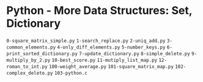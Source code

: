 # Python - More Data Structures: Set, Dictionary
`0-square_matrix_simple.py`
`1-search_replace.py`
`2-uniq_add.py`
`3-common_elements.py`
`4-only_diff_elements.py` 
`5-number_keys.py`
`6-print_sorted_dictionary.py`
`7-update_dictionary.py` 
`8-simple_delete.py`
`9-multiply_by_2.py` 
`10-best_score.py`
`11-mutiply_list_map.py`
`12-roman_to_int.py`
`100-weight_average.py`
`101-square_matrix_map.py`
 `102-complex_delete.py`
`103-python.c`
